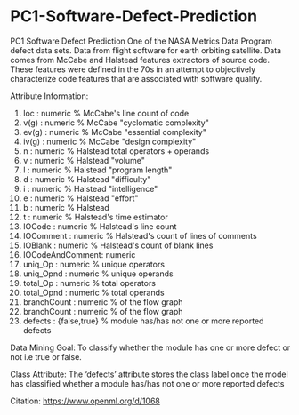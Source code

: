# PC1-Software-Defect-Prediction

PC1 Software Defect Prediction
One of the NASA Metrics Data Program defect data sets. Data from flight software for earth orbiting satellite. Data comes from McCabe and Halstead features extractors of source code. These features were defined in the 70s in an attempt to objectively characterize code features that are associated with software quality.

Attribute Information:
1. 	loc : numeric % McCabe's line count of code
2. 	v(g) : numeric % McCabe "cyclomatic complexity"
3. 	ev(g) : numeric % McCabe "essential complexity"
4. 	iv(g) : numeric % McCabe "design complexity"
5. 	n : numeric % Halstead total operators + operands
6. 	v : numeric % Halstead "volume"
7. 	l : numeric % Halstead "program length"
8. 	d : numeric % Halstead "difficulty"
9. 	i : numeric % Halstead "intelligence"
10.  e : numeric % Halstead "effort"
11.  b : numeric % Halstead
12.  t : numeric % Halstead's time estimator
13.  lOCode : numeric % Halstead's line count
14.  lOComment : numeric % Halstead's count of lines of comments
15.  lOBlank : numeric % Halstead's count of blank lines
16.  lOCodeAndComment: numeric
17.  uniq_Op : numeric % unique operators
18.  uniq_Opnd : numeric % unique operands
19.  total_Op : numeric % total operators
20.  total_Opnd : numeric % total operands
21.  branchCount : numeric % of the flow graph
22.  branchCount : numeric % of the flow graph
23.  defects : {false,true} % module has/has not one or more reported defects

Data Mining Goal: To classify whether the module has one or more defect or not i.e true or false.

Class Attribute: The ‘defects’ attribute stores the class label once the model has classified whether a module has/has not one or more reported defects   

Citation:
https://www.openml.org/d/1068
